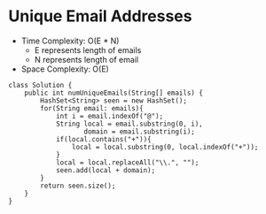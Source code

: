 # Unique Email Addresses

- Time Complexity: O(E \* N)
  - E represents length of emails
  - N represents length of email
- Space Complexity: O(E)

```
class Solution {
    public int numUniqueEmails(String[] emails) {
        HashSet<String> seen = new HashSet();
        for(String email: emails){
            int i = email.indexOf("@");
            String local = email.substring(0, i),
                   domain = email.substring(i);
            if(local.contains("+")){
                local = local.substring(0, local.indexOf("+"));
            }
            local = local.replaceAll("\\.", "");
            seen.add(local + domain);
        }
        return seen.size();
    }
}
```
